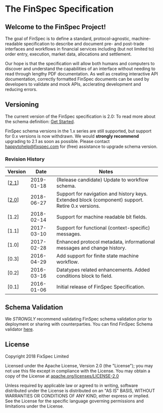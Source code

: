 # The FinSpec Specification

## Welcome to the FinSpec Project!

The goal of FinSpec is to define a standard, protocol-agnostic, machine-readable specification to describe and document pre- and post-trade interfaces and workflows in financial services including (but not limited to) order entry, execution, market data, allocations and settlement.

Our hope is that the specification will allow both humans and computers to discover and understand the capabilities of an interface without needing to read through lengthy PDF documentation.  As well as creating interactive API documentation, correctly formatted FinSpec documents can be used by developers to validate and mock APIs, acclerating development and reducing errors.

## Versioning

The current version of the FinSpec specification is 2.0: To read more about the schema definition: [Get Started](https://github.com/finspec/finspec-spec/blob/master/schemas/v2.0/schema.json).

FinSpec schema versions in the 1.x series are still supported, but support for 0.x versions is now withdrawn. We would **strongly recommend** upgrading to 2.1 as soon as possible. Please contact happytohelp@fixspec.com for (free) assistance to upgrade schema version.

### Revision History

Version | Date | Notes
--- | --- | ---
[[2.1](https://github.com/finspec/finspec-spec/blob/master/schemas/v2.1/schema.json)] | 2019-01-18 | (Release candidate) Update to workflow schema.
[[2.0](https://github.com/finspec/finspec-spec/blob/master/schemas/v2.0/schema.json)] | 2018-06-27 | Support for navigation and history keys. Extended block (component) support. Retire 0.x versions.
[1.2] | 2018-02-14 | Support for machine readable bit fields.
[1.1] | 2017-03-10 | Support for functional (context-specific) messages.
[1.0] | 2017-02-28 | Enhanced protocol metadata, informational messages and change history.
[0.3] | 2016-04-29 | Add support for finite state machine workflow.
[0.2] | 2016-03-16 | Datatypes related enhancements. Added conditions block to field.
[0.1] | 2016-01-06 | Initial release of FinSpec Specification.

## Schema Validation

We *STRONGLY* recommend validating FinSpec schema validation prior to deployment or sharing with counterparties. You can find FinSpec Schema validator [here](https://github.com/finspec/finspec-validator).

## License

Copyright 2018 FixSpec Limited

Licensed under the Apache License, Version 2.0 (the "License");
you may not use this file except in compliance with the License.
You may obtain a copy of the License at [apache.org/licenses/LICENSE-2.0](http://www.apache.org/licenses/LICENSE-2.0)

Unless required by applicable law or agreed to in writing, software
distributed under the License is distributed on an "AS IS" BASIS,
WITHOUT WARRANTIES OR CONDITIONS OF ANY KIND, either express or implied.
See the License for the specific language governing permissions and
limitations under the License.

